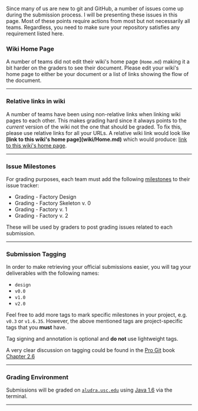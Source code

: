 Since many of us are new to git and GitHub, a number of issues come up during the submission process. I will be presenting these issues in this page. Most of these points require actions from most but not necessarily all teams. Regardless, you need to make sure your repository satisfies any requirement listed here.

### Wiki Home Page
A number of teams did not edit their wiki's home page (`Home.md`) making it a bit harder on the graders to see their document. Please edit your wiki's home page to either be your document or a list of links showing the flow of the document.

***

### Relative links in wiki
A number of teams have been using non-relative links when linking wiki pages to each other. This makes grading hard since it always points to the _current_ version of the wiki not the one that should be graded. To fix this, please use relative links for all your URLs. A relative wiki link would look like **&#91;link to this wiki's home page&#93;&#40;wiki/Home.md&#41;** which would produce: [link to this wiki's home page](wiki/Home.md).

***

### Issue Milestones
For grading purposes, each team must add the following [milestones](https://github.com/blog/831-issues-2-0-the-next-generation) to their issue tracker:

+ Grading - Factory Design
+ Grading - Factory Skeleton v. 0
+ Grading - Factory v. 1
+ Grading - Factory v. 2

These will be used by graders to post grading issues related to each submission.

***

### Submission Tagging
In order to make retrieving your official submissions easier, you will tag your deliverables with the following names:

+ `design`
+ `v0.0`
+ `v1.0`
+ `v2.0`

Feel free to add more tags to mark specific milestones in your project, e.g. `v0.3` or `v1.6.35`. However, the above mentioned tags are project-specific tags that you **must** have.

Tag signing and annotation is optional and **do not** use lightweight tags.

A very clear discussion on tagging could be found in the [Pro Git](http://git-scm.com/book) book [Chapter 2.6](http://git-scm.com/book/en/Git-Basics-Tagging)

***

### Grading Environment
Submissions will be graded on [`aludra.usc.edu`](http://www.usc.edu/its/unix/servers/scf.html) using [Java 1.6](http://www-scf.usc.edu/~csci200/java6_setup.html) via the terminal.

***
